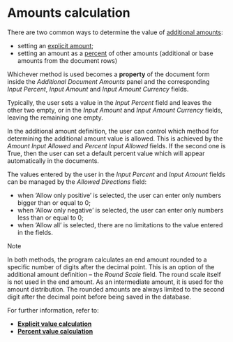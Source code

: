 # Amounts calculation

There are two common ways to determine the value of [additional amounts](https://docs.erp.net/tech/advanced/document-amounts/index.html?q=document%20amounts):

- setting an [explicit amount]();
- setting an amount as a [percent](https://docs.erp.net/tech/advanced/document-amounts/amounts-calculation/percent-calculation.html) of other amounts (additional or base amounts from the document rows)

Whichever method is used becomes a **property** of the document form inside the *Additional Document Amounts* panel and the corresponding  
*Input Percent*, *Input Amount* and *Input Amount Currency* fields. 

Typically, the user sets a value in the *Input Percent* field and leaves the other two empty, or in the *Input Amount* and *Input Amount Currency* fields, leaving the remaining one empty.

In the additional amount definition, the user can control which method for determining the additional amount value is allowed. This is achieved by the *Amount Input Allowed* and *Percent Input Allowed* fields. If the second one is True, then the user can set a default percent value which will appear automatically in the documents.

The values entered by the user in the *Input Percent* and *Input Amount* fields can be managed by the *Allowed Directions* field:

- when ‘Allow only positive’ is selected, the user can enter only numbers bigger than or equal to 0;
- when ‘Allow only negative’ is selected, the user can enter only numbers less than or equal to 0;
- when ‘Allow all’ is selected, there are no limitations to the value entered in the fields.

> [!NOTE]
> In both methods, the program calculates an end amount rounded to a specific number of digits after the decimal point. This is an option of the additional amount definition – the *Round Scale* field. The round scale itself is not used in the end amount. As an intermediate amount, it is used for the amount distribution. The rounded amounts are always limited to the second digit after the decimal point before being saved in the database.
 
For further information, refer to:

- **[Explicit value calculation](https://github.com/ErpNetDocs/tech/blob/master/advanced/documents/additional-amounts/amounts-calculation/explicit-calculation.md)**
- **[Percent value calculation](https://docs.erp.net/tech/advanced/document-amounts/amounts-calculation/percent-calculation.html)**
